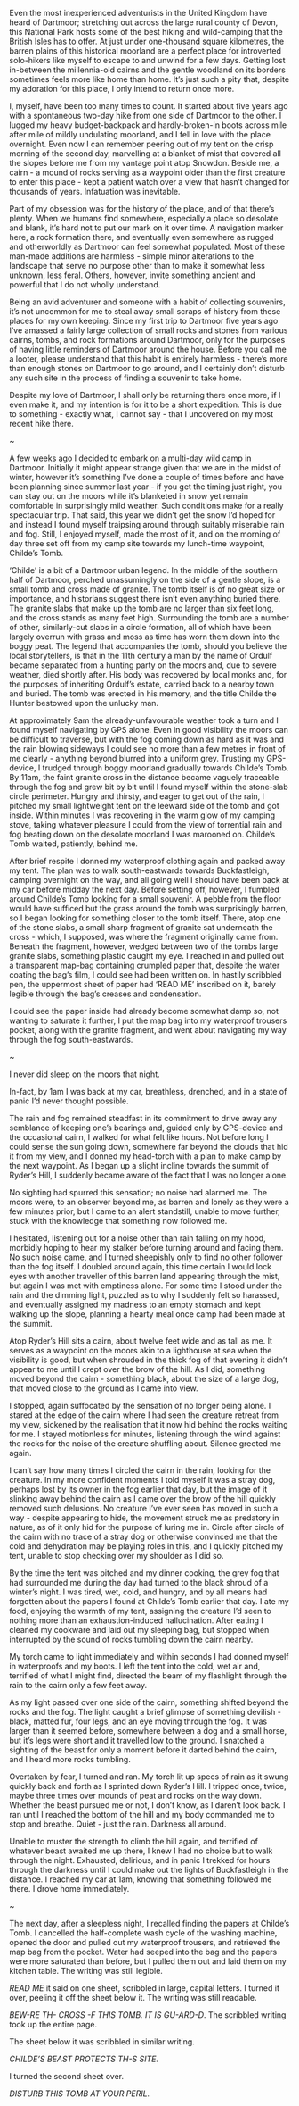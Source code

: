 Even the most inexperienced adventurists in the United Kingdom have heard of Dartmoor; stretching out across the large rural county of Devon, this National Park hosts some of the best hiking and wild-camping that the British Isles has to offer. At just under one-thousand square kilometres, the barren plains of this historical moorland are a perfect place for introverted solo-hikers like myself to escape to and unwind for a few days. Getting lost in-between the millennia-old cairns and the gentle woodland on its borders sometimes feels more like home than home. It’s just such a pity that, despite my adoration for this place, I only intend to return once more.


I, myself, have been too many times to count. It started about five years ago with a spontaneous two-day hike from one side of Dartmoor to the other. I lugged my heavy budget-backpack and hardly-broken-in boots across mile after mile of mildly undulating moorland, and I fell in love with the place overnight. Even now I can remember peering out of my tent on the crisp morning of the second day, marvelling at a blanket of mist that covered all the slopes before me from my vantage point atop Snowdon. Beside me, a cairn - a mound of rocks serving as a waypoint older than the first creature to enter this place - kept a patient watch over a view that hasn’t changed for thousands of years. Infatuation was inevitable.


Part of my obsession was for the history of the place, and of that there’s plenty. When we humans find somewhere, especially a place so desolate and blank, it’s hard not to put our mark on it over time. A navigation marker here, a rock formation there, and eventually even somewhere as rugged and otherworldly as Dartmoor can feel somewhat populated. Most of these man-made additions are harmless - simple minor alterations to the landscape that serve no purpose other than to make it somewhat less unknown, less feral. Others, however, invite something ancient and powerful that I do not wholly understand.


Being an avid adventurer and someone with a habit of collecting souvenirs, it’s not uncommon for me to steal away small scraps of history from these places for my own keeping. Since my first trip to Dartmoor five years ago I’ve amassed a fairly large collection of small rocks and stones from various cairns, tombs, and rock formations around Dartmoor, only for the purposes of having little reminders of Dartmoor around the house. Before you call me a looter, please understand that this habit is entirely harmless - there’s more than enough stones on Dartmoor to go around, and I certainly don’t disturb any such site in the process of finding a souvenir to take home.


Despite my love of Dartmoor, I shall only be returning there once more, if I even make it, and my intention is for it to be a short expedition. This is due to something - exactly what, I cannot say - that I uncovered on my most recent hike there.


~


A few weeks ago I decided to embark on a multi-day wild camp in Dartmoor. Initially it might appear strange given that we are in the midst of winter, however it’s something I’ve done a couple of times before and have been planning since summer last year - if you get the timing just right, you can stay out on the moors while it’s blanketed in snow yet remain comfortable in surprisingly mild weather. Such conditions make for a really spectacular trip. That said, this year we didn’t get the snow I’d hoped for and instead I found myself traipsing around through suitably miserable rain and fog. Still, I enjoyed myself, made the most of it, and on the morning of day three set off from my camp site towards my lunch-time waypoint, Childe’s Tomb.


‘Childe’ is a bit of a Dartmoor urban legend. In the middle of the southern half of Dartmoor, perched unassumingly on the side of a gentle slope, is a small tomb and cross made of granite. The tomb itself is of no great size or importance, and historians suggest there isn’t even anything buried there. The granite slabs that make up the tomb are no larger than six feet long, and the cross stands as many feet high. Surrounding the tomb are a number of other, similarly-cut slabs in a circle formation, all of which have been largely overrun with grass and moss as time has worn them down into the boggy peat. The legend that accompanies the tomb, should you believe the local storytellers, is that in the 11th century a man by the name of Ordulf became separated from a hunting party on the moors and, due to severe weather, died shortly after. His body was recovered by local monks and, for the purposes of inheriting Ordulf’s estate, carried back to a nearby town and buried. The tomb was erected in his memory, and the title Childe the Hunter bestowed upon the unlucky man.


At approximately 9am the already-unfavourable weather took a turn and I found myself navigating by GPS alone. Even in good visibility the moors can be difficult to traverse, but with the fog coming down as hard as it was and the rain blowing sideways I could see no more than a few metres in front of me clearly - anything beyond blurred into a uniform grey. Trusting my GPS-device, I trudged through boggy moorland gradually towards Childe’s Tomb. By 11am, the faint granite cross in the distance became vaguely traceable through the fog and grew bit by bit until I found myself within the stone-slab circle perimeter. Hungry and thirsty, and eager to get out of the rain, I pitched my small lightweight tent on the leeward side of the tomb and got inside. Within minutes I was recovering in the warm glow of my camping stove, taking whatever pleasure I could from the view of torrential rain and fog beating down on the desolate moorland I was marooned on. Childe’s Tomb waited, patiently, behind me.


After brief respite I donned my waterproof clothing again and packed away my tent. The plan was to walk south-eastwards towards Buckfastleigh, camping overnight on the way, and all going well I should have been back at my car before midday the next day. Before setting off, however, I fumbled around Childe’s Tomb looking for a small souvenir. A pebble from the floor would have sufficed but the grass around the tomb was surprisingly barren, so I began looking for something closer to the tomb itself. There, atop one of the stone slabs, a small sharp fragment of granite sat underneath the cross - which, I supposed, was where the fragment originally came from. Beneath the fragment, however, wedged between two of the tombs large granite slabs, something plastic caught my eye. I reached in and pulled out a transparent map-bag containing crumpled paper that, despite the water coating the bag’s film, I could see had been written on. In hastily scribbled pen, the uppermost sheet of paper had ‘READ ME’ inscribed on it, barely legible through the bag’s creases and condensation.


I could see the paper inside had already become somewhat damp so, not wanting to saturate it further, I put the map bag into my waterproof trousers pocket, along with the granite fragment, and went about navigating my way through the fog south-eastwards.


~


I never did sleep on the moors that night.


In-fact, by 1am I was back at my car, breathless, drenched, and in a state of panic I’d never thought possible.


The rain and fog remained steadfast in its commitment to drive away any semblance of keeping one’s bearings and, guided only by GPS-device and the occasional cairn, I walked for what felt like hours. Not before long I could sense the sun going down, somewhere far beyond the clouds that hid it from my view, and I donned my head-torch with a plan to make camp by the next waypoint. As I began up a slight incline towards the summit of Ryder’s Hill, I suddenly became aware of the fact that I was no longer alone.


No sighting had spurred this sensation; no noise had alarmed me. The moors were, to an observer beyond me, as barren and lonely as they were a few minutes prior, but I came to an alert standstill, unable to move further, stuck with the knowledge that something now followed me.


I hesitated, listening out for a noise other than rain falling on my hood, morbidly hoping to hear my stalker before turning around and facing them. No such noise came, and I turned sheepishly only to find no other follower than the fog itself. I doubled around again, this time certain I would lock eyes with another traveller of this barren land appearing through the mist, but again I was met with emptiness alone. For some time I stood under the rain and the dimming light, puzzled as to why I suddenly felt so harassed, and eventually assigned my madness to an empty stomach and kept walking up the slope, planning a hearty meal once camp had been made at the summit.


Atop Ryder’s Hill sits a cairn, about twelve feet wide and as tall as me. It serves as a waypoint on the moors akin to a lighthouse at sea when the visibility is good, but when shrouded in the thick fog of that evening it didn’t appear to me until I crept over the brow of the hill. As I did, something moved beyond the cairn - something black, about the size of a large dog, that moved close to the ground as I came into view.


I stopped, again suffocated by the sensation of no longer being alone. I stared at the edge of the cairn where I had seen the creature retreat from my view, sickened by the realisation that it now hid behind the rocks waiting for me. I stayed motionless for minutes, listening through the wind against the rocks for the noise of the creature shuffling about. Silence greeted me again.


I can’t say how many times I circled the cairn in the rain, looking for the creature. In my more confident moments I told myself it was a stray dog, perhaps lost by its owner in the fog earlier that day, but the image of it slinking away behind the cairn as I came over the brow of the hill quickly removed such delusions. No creature I’ve ever seen has moved in such a way - despite appearing to hide, the movement struck me as predatory in nature, as of it only hid for the purpose of luring me in. Circle after circle of the cairn with no trace of a stray dog or otherwise convinced me that the cold and dehydration may be playing roles in this, and I quickly pitched my tent, unable to stop checking over my shoulder as I did so.


By the time the tent was pitched and my dinner cooking, the grey fog that had surrounded me during the day had turned to the black shroud of a winter’s night. I was tired, wet, cold, and hungry, and by all means had forgotten about the papers I found at Childe’s Tomb earlier that day. I ate my food, enjoying the warmth of my tent, assigning the creature I’d seen to nothing more than an exhaustion-induced hallucination. After eating I cleaned my cookware and laid out my sleeping bag, but stopped when interrupted by the sound of rocks tumbling down the cairn nearby.


My torch came to light immediately and within seconds I had donned myself in waterproofs and my boots. I left the tent into the cold, wet air and, terrified of what I might find, directed the beam of my flashlight through the rain to the cairn only a few feet away.


As my light passed over one side of the cairn, something shifted beyond the rocks and the fog. The light caught a brief glimpse of something devilish - black, matted fur, four legs, and an eye moving through the fog. It was larger than it seemed before, somewhere between a dog and a small horse, but it’s legs were short and it travelled low to the ground. I snatched a sighting of the beast for only a moment before it darted behind the cairn, and I heard more rocks tumbling.


Overtaken by fear, I turned and ran. My torch lit up specs of rain as it swung quickly back and forth as I sprinted down Ryder’s Hill. I tripped once, twice, maybe three times over mounds of peat and rocks on the way down. Whether the beast pursued me or not, I don’t know, as I daren’t look back. I ran until I reached the bottom of the hill and my body commanded me to stop and breathe. Quiet - just the rain. Darkness all around.


Unable to muster the strength to climb the hill again, and terrified of whatever beast awaited me up there, I knew I had no choice but to walk through the night. Exhausted, delirious, and in panic I trekked for hours through the darkness until I could make out the lights of Buckfastleigh in the distance. I reached my car at 1am, knowing that something followed me there. I drove home immediately.


~


The next day, after a sleepless night, I recalled finding the papers at Childe’s Tomb. I cancelled the half-complete wash cycle of the washing machine, opened the door and pulled out my waterproof trousers, and retrieved the map bag from the pocket. Water had seeped into the bag and the papers were more saturated than before, but I pulled them out and laid them on my kitchen table. The writing was still legible.


*READ ME* it said on one sheet, scribbled in large, capital letters. I turned it over, peeling it off the sheet below it. The writing was still readable.


*BEW-RE TH- CROSS -F THIS TOMB. IT IS GU-ARD-D*. The scribbled writing took up the entire page.


The sheet below it was scribbled in similar writing.


*CHILDE’S BEAST PROTECTS TH-S SITE.*


I turned the second sheet over.


*DISTURB THIS TOMB AT YOUR PERIL.*